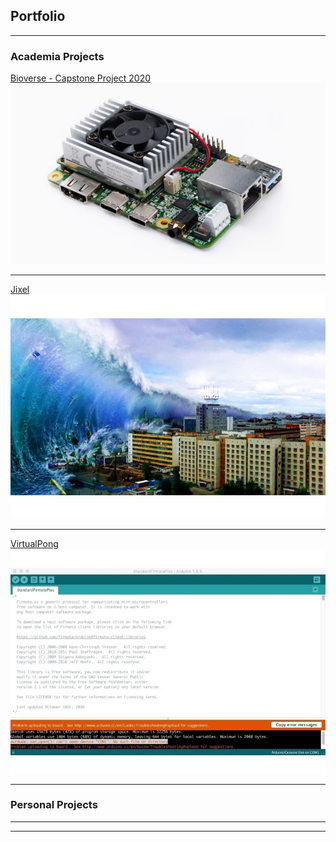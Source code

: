## Portfolio

---

### Academia Projects

[Bioverse - Capstone Project 2020](/bioverse.md)
<img src="images/gcb_stock.png?raw=true"/>

---
<!-- [Project 2 Title](/pdf/sample_presentation.pdf) -->
[Jixel](https://devpost.com/software/jixel)
<img src="images/jixel_stock_image.jpeg?raw=true"/>

---
[VirtualPong](https://devpost.com/software/virtualpong#updates)
<img src="images/vpong_stock.jpeg?raw=true"/>

---

### Personal Projects

<!-- - [Project 1 Title](http://example.com/)
- [Project 2 Title](http://example.com/)
- [Project 3 Title](http://example.com/)
- [Project 4 Title](http://example.com/)
- [Project 5 Title](http://example.com/) -->

---




---